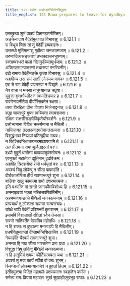 ```yaml
---
title: १२१ रामेण अयोध्यानिर्वर्तनसिद्धता
title_english: 121 Rama prepares to leave for Ayodhya

---
```

<div class="audioEmbed"  caption="श्रीराम-हरिसीताराममूर्ति-घनपाठिभ्यां वचनम्" src="https://archive.org/download/Ramayana-recitation-Sriram-harisItArAmamUrti-Ghanapaati-v2/Kanda_6/Kanda_6_YK-118-The_fire-god_appears_in_person_from_the_burning_pyre_0.mp3"></div>



एतच्छ्रुत्वा शुभं वाक्यं पितामहसमीरितम्।  
अङ्केनादाय वैदेहीमुत्पपात विभावसुः ॥ 6.121.1 ॥   
स विधूय चितां तां तु वैदेहीं हव्यवाहनः।  
उत्तस्थौ मूर्तिमानाशु गृहीत्वा जनकात्मजाम् ॥ 6.121.2 ॥   
तरुणादित्यसङ्काशां तप्तकाञ्चनभूषणाम्।  
रक्ताम्बरधरां बालां नीलकुञ्चितमूर्धजाम् ॥ 6.121.3 ॥   
अक्लिष्टमाल्याभरणां तथारूपां मनस्विनीम्।  
ददौ रामाय वैदेहीमङ्के कृत्वा विभावसुः ॥ 6.121.4 ॥   
अब्रवीच्च तदा रामं साक्षी लोकस्य पावकः ॥ 6.121.5 ॥   
एषा ते राम वैदेही पापमस्यां न विद्यते ॥ 6.121.6 ॥   
नैव वाचा न मनसा नानुध्यानान्न चक्षुषा।  
सुवृत्ता वृत्तशौण्डीर न त्वामतिचचार ह ॥ 6.121.7 ॥   
रावणेनापनीतैषा वीर्योत्सिक्तेन रक्षसा।  
त्वया विरहिता दीना विवशा निर्जनाद्वनात् ॥ 6.121.8 ॥   
रुद्धा चान्तःपुरे गुप्ता त्वच्चित्ता त्वत्परायणा।  
रक्षिता राक्षसीसङ्घैर्विकृतैर्घोरदर्शनैः ॥ 6.121.9 ॥   
प्रलोभ्यमाना विविधं भर्त्स्यमाना च मैथिली।  
नाचिन्तयत तद्रक्षस्त्वद्गतेनान्तरात्मना ॥ 6.121.10 ॥   
विशुद्धभावां निष्पापां पतिगृह्णीष्व राघव।  
न किञ्चिदभिधातव्यमहमाज्ञापयामि ते ॥ 6.121.11 ॥   
ततः प्रीतमना रामः श्रुत्वैतद्वदतां वरः।  
दध्यौ मुहूर्तं धर्मात्मा बाष्पव्याकुललोचनः ॥ 6.121.12 ॥   
एवमुक्तो महातेजा द्युतिमान् दृढविक्रमः।  
अब्रवीत् त्रिदशश्रेष्ठं रामो धर्मभृतां वरः ॥ 6.121.13 ॥   
अवश्यं त्रिषु लोकेषु न सीता पापमर्हति।  
दीर्घकालोषिता हीयं रावणान्तःपुरे शुभा ॥ 6.121.14 ॥   
बालिशः खलु कामात्मा रामो दशरथात्मजः।  
इति वक्ष्यन्ति मां सन्तो जानकीमविशोध्य हि ॥ 6.121.15 ॥   
अनन्यहृदयां भक्तां मच्चित्तपरिवर्तिनीम्।  
अहमप्यवगच्छामि मैथिलीं जनकात्मजाम् ॥ 6.121.16 ॥   
प्रत्ययार्थं तु लोकानां त्रयाणां सत्यसंश्रयः।  
उपेक्षे चापि वैदेहीं प्रविशन्तीं हुताशनम् ॥ 6.121.17 ॥   
इमामपि विशालाक्षीं रक्षितां स्वेन तेजसा।  
रावणो नातिवर्तेत वेलामिव महोदधिः ॥ 6.121.18 ॥   
न हि शक्तः स दुष्टात्मा मनसाऽपि हि मैथिलीम्।  
प्रधर्षयितुमप्राप्तां दीप्तामग्निशिखामिव ॥ 6.121.19 ॥   
नेयमर्हति चैश्वर्यं रावणान्तःपुरे शुभा।  
अनन्या हि मया सीता भास्करेण प्रभा यथा ॥ 6.121.20 ॥   
विशुद्धा त्रिषु लोकेषु मैथिली जनकात्मजा।  
न हि हातुमियं शक्या कीर्तिरात्मवता यथा ॥ 6.121.21 ॥   
अवश्यं तु मया कार्यं सर्वेषां वो वचः शुभम्।  
स्निग्धानां लोकमान्यानामेवं च ब्रुवतां हितम् ॥ 6.121.22 ॥   
इतीदमुक्त्वा विदितं महाबलैः प्रशस्यमानः स्वकृतेन कर्मणा।  
समेत्य रामः प्रियया महाबलः सुखं सुखार्होऽनुबभूव राघवः ॥ 6.121.23 ॥   
